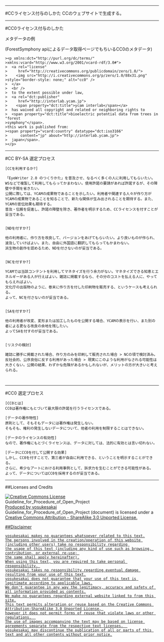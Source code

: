 
---
#CCライセンス付与のしかた
CCのウェブサイトで生成する。

---
#CC0ライセンス付与のしかた

メタデータの例

(ForestSymphony apiによるデータ取得ページでもちいるCC0のメタデータ)


```
><p xmlns:dct="http://purl.org/dc/terms/"
>xmlns:vcard="http://www.w3.org/2001/vcard-rdf/3.0#">
>  <a rel="license"
>     href="http://creativecommons.org/publicdomain/zero/1.0/">
>    <img src="http://i.creativecommons.org/p/zero/1.0/88x31.png"
>style="border-style: none;" alt="cc0" />
>  </a>
>  <br />
>  to the extent possible under law,
>  <a rel="dct:publisher"
>     href="http://interlab.ycam.jp">
>    <span property="dct:title">ycam interlab</span></a>
>  has waived all copyright and related or neighboring rights to
>  <span property="dct:title">bioelectric potential data from trees in "forest
>symphony"</span>.
>this work is published from:
><span property="vcard:country" datatype="dct:iso3166"
>      content="jp" about="http://interlab.ycam.jp">
>  japan</span>.
></p>
```
  
---  
#CC BY-SA 選定プロセス

```
[CCを利用するか?]

「EyeWriter 2.0 のつくりかた」を普及させ、なるべく多くの人に利用してもらいたい。WSなどで複製して利用してもらってかまわない。使用許諾の要請があれば許諾するが、その障壁や手間を省きたい。
公開に際しては、YCAMの成果物であることを示したい。利用者や関連する人々が作り方がYCAMの成果物であることを知ることで、新たな関係が生み出されることを期待する。また、YCAMの宣伝効果も期待する。
普及・伝搬を促進し、許諾の障壁を除き、著作者を明示するため、CCライセンスを付すことが妥当である。


[NDを付すか?]

他の利用者に、作り方を改良して、バージョンをあげてもらいたい。より良いものが作られ、波及していけばよい。また、自由に外国語に翻訳してもらってもかまわない。
派生物の創作を認めるため、NDを付さないのが妥当である。


[NCを付すか?]

YCAMでは当該コンテントを利用してマネタイズを行う余力がない。マネタイズできる知恵とエネルギーがある人が行えばよい。雑誌に掲載するなら、その分のコストを払える人に、やってもらえればよい。
文化庁の出版物のように、巻末に作り方を付した印刷物を販売する、というケースも考えられる。
よって、NCを付さないのが妥当である。


[SAを付すか?]

他の利用者が改変、変形または加工したものを公開する場合、YCAMの表示を行い、また別の者による更なる改良の余地を残したい。
よってSAを付すのが妥当である。


[リスクの検討]

雑誌に勝手に掲載された場合、作り方のみを印刷して販売された場合 > NCの項で検討済み。
反社会的、公序良俗に反する利用があった場合 > 現実にこのような利用がなされる可能性は大きくない。公開の結果、わずかな危険があるかもしれないが、メリットの方が大きいと考えられる。



```


---  
#CC0 選定プロセス  

```
[CC0とは]
CC0は著作権にもとづいて最大限の許諾を行うライセンスである。

[データの著作物性]
原則として、そもそもデータには著作権は発生しない。
そもそも、権利の発生しないデータについて、他者の利用を制限することはできない。

[データのライセンスの有効性]
なので、著作権にもとづくライセンスは、データに対しては、法的に有効とは言い切れない。

[データにCC0を付して公開する効果]
しかし、CC0を付すことで、第三者が自由に利用できる、ということを明示することができる。
さらに、希少なアートにおける利用事例として、訴求力を生むことができる可能性がある。
よって、データについてはCC0を採用するのが妥当である。
```


  
---
  
  

  
##Licenses and Credits  

<a rel="license" href="http://creativecommons.org/licenses/by-sa/3.0/"><img alt="Creative Commons License" style="border-width:0" src="http://i.creativecommons.org/l/by-sa/3.0/88x31.png" /></a><br /> 
<span xmlns:dct="http://purl.org/dc/terms/" href="http://purl.org/dc/dcmitype/Text" property="dct:title" rel="dct:type">Guideline_for_Procedure_of_Open_Project</span><a xmlns:cc="http://creativecommons.org/ns#" href="https://github.com/yosukesakai/Guideline_for_Procedure_of_Open_Project" property="cc:attributionName" rel="cc:attributionURL">  
Produced by yosukesakai<br /></a>
Guideline_for_Procedure_of_Open_Project (document) is licensed under a <a rel="license" href="http://creativecommons.org/licenses/by-sa/3.0/">Creative Commons Attribution - ShareAlike 3.0 Unported License.<br />



##Disclaimer
```
yosukesakai makes no guarantees whatsoever related to this text.
The persons involved in the creation/operation of this website (including other users) take no responsibility regarding 
the usage of this text (including any kind of use such as browsing, contribution, or external re-use; 
the same shall apply hereinafter).
When using this text, you are required to take personal responsibility. 
yosukesakai takes no responsibility regarding eventual damage resulting from your use of this text.
yosukesakai does not guarantee that your use of this text is legitimate according to applicable laws.
We don't guarantee in any way the legitimacy, accuracy and safety of all information provided as contents.
We make no guarantees regarding external website linked to from this site.
This text permits alteration or reuse based on the Creative Commons Attribution-ShareAlike 3.0 Unported License, 
however it does not permit forms of reuse that violate laws or other regulations.  
The use of images accompanying the text may be based on license agreements separate from the respective text licenses.  
yosukesakai may discontinue the publication of all or parts of this text and all other contents without prior notice.
```
